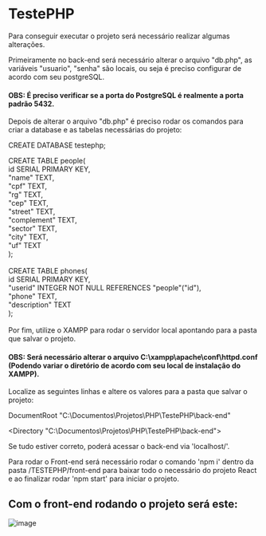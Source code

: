 # TestePHP
Para conseguir executar o projeto será necessário realizar algumas alterações.

Primeiramente no back-end será necessário alterar o arquivo "db.php", as variáveis "usuario", "senha" são locais, ou seja 
é preciso configurar de acordo com seu postgreSQL. 

#### OBS: É preciso verificar se a porta do PostgreSQL é realmente a porta padrão 5432.

Depois de alterar o arquivo "db.php" é preciso rodar os comandos para criar a database e as tabelas necessárias do projeto:

CREATE DATABASE testephp;

<div>
CREATE TABLE people( <br>
    id SERIAL PRIMARY KEY, <br>
    "name" TEXT,<br>
    "cpf" TEXT,<br>
    "rg" TEXT,<br>
    "cep" TEXT,<br>
    "street" TEXT,<br>
    "complement" TEXT,<br>
    "sector" TEXT,<br>
    "city" TEXT,<br>
    "uf" TEXT<br>
);<br>
<div/>
<div>
<br>
CREATE TABLE phones(<br>
	id SERIAL PRIMARY KEY,<br>
	"userid" INTEGER NOT NULL REFERENCES "people"("id"),<br>
	"phone" TEXT,<br>
	"description" TEXT<br>
);
<div/>

<div>
<br>
Por fim, utilize o XAMPP para rodar o servidor local apontando para a pasta que salvar o projeto.
<div/>

#### OBS: Será necessário alterar o arquivo C:\xampp\apache\conf\httpd.conf (Podendo variar o diretório de acordo com seu local de instalação do XAMPP).

Localize as seguintes linhas e altere os valores para a pasta que salvar o projeto:

DocumentRoot "C:\Documentos\Projetos\PHP\TestePHP\back-end"

<Directory "C:\Documentos\Projetos\PHP\TestePHP\back-end">

Se tudo estiver correto, poderá acessar o back-end via 'localhost/'.

Para rodar o Front-end será necessário rodar o comando 'npm i' dentro da pasta /TESTEPHP/front-end para baixar todo o necessário
do projeto React e ao finalizar rodar 'npm start' para iniciar o projeto.

## Com o front-end rodando o projeto será este:
![image](https://user-images.githubusercontent.com/107131039/227853844-4a3dcd68-fa4e-4429-81b5-1315bb489d6b.png)


